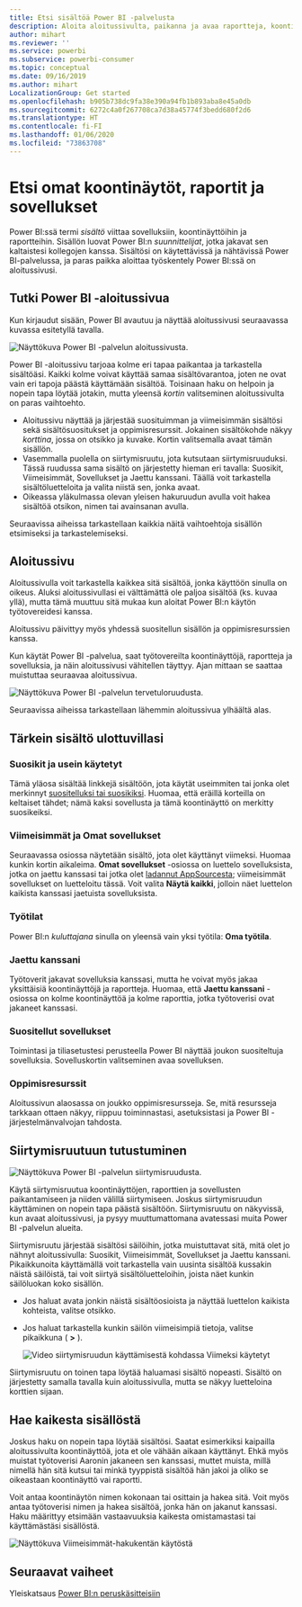 ```yaml
---
title: Etsi sisältöä Power BI -palvelusta
description: Aloita aloitussivulta, paikanna ja avaa raportteja, koontinäyttöjä ja sovelluksia.
author: mihart
ms.reviewer: ''
ms.service: powerbi
ms.subservice: powerbi-consumer
ms.topic: conceptual
ms.date: 09/16/2019
ms.author: mihart
LocalizationGroup: Get started
ms.openlocfilehash: b905b738dc9fa38e390a94fb1b893aba8e45a0db
ms.sourcegitcommit: 6272c4a0f267708ca7d38a45774f3bedd680f2d6
ms.translationtype: HT
ms.contentlocale: fi-FI
ms.lasthandoff: 01/06/2020
ms.locfileid: "73863708"
---
```

# <a name="find-your-dashboards-reports-and-apps"></a>Etsi omat koontinäytöt, raportit ja sovellukset
Power BI:ssä termi *sisältö* viittaa sovelluksiin, koontinäyttöihin ja raportteihin. Sisällön luovat Power BI:n *suunnittelijat*, jotka jakavat sen kaltaistesi kollegojen kanssa. Sisältösi on käytettävissä ja nähtävissä Power BI-palvelussa, ja paras paikka aloittaa työskentely Power BI:ssä on aloitussivusi.

## <a name="explore-power-bi-home"></a>Tutki Power BI -aloitussivua
Kun kirjaudut sisään, Power BI avautuu ja näyttää aloitussivusi seuraavassa kuvassa esitetyllä tavalla.
 
![Näyttökuva Power BI -palvelun aloitussivusta.](media/end-user-home/power-bi-home.png)

Power BI -aloitussivu tarjoaa kolme eri tapaa paikantaa ja tarkastella sisältöäsi. Kaikki kolme voivat käyttää samaa sisältövarantoa, joten ne ovat vain eri tapoja päästä käyttämään sisältöä. Toisinaan haku on helpoin ja nopein tapa löytää jotakin, mutta yleensä *kortin* valitseminen aloitussivulta on paras vaihtoehto.

- Aloitussivu näyttää ja järjestää suosituimman ja viimeisimmän sisältösi sekä sisältösuositukset ja oppimisresurssit. Jokainen sisältökohde näkyy *korttina*, jossa on otsikko ja kuvake. Kortin valitsemalla avaat tämän sisällön.
- Vasemmalla puolella on siirtymisruutu, jota kutsutaan siirtymisruuduksi. Tässä ruudussa sama sisältö on järjestetty hieman eri tavalla: Suosikit, Viimeisimmät, Sovellukset ja Jaettu kanssani. Täällä voit tarkastella sisältöluetteloita ja valita niistä sen, jonka avaat.
- Oikeassa yläkulmassa olevan yleisen hakuruudun avulla voit hakea sisältöä otsikon, nimen tai avainsanan avulla.

Seuraavissa aiheissa tarkastellaan kaikkia näitä vaihtoehtoja sisällön etsimiseksi ja tarkastelemiseksi.

## <a name="home-canvas"></a>Aloitussivu
Aloitussivulla voit tarkastella kaikkea sitä sisältöä, jonka käyttöön sinulla on oikeus. Aluksi aloitussivullasi ei välttämättä ole paljoa sisältöä (ks. kuvaa yllä), mutta tämä muuttuu sitä mukaa kun aloitat Power BI:n käytön työtovereidesi kanssa.

Aloitussivu päivittyy myös yhdessä suositellun sisällön ja oppimisresurssien kanssa. 
 
Kun käytät Power BI -palvelua, saat työtovereilta koontinäyttöjä, raportteja ja sovelluksia, ja näin aloitussivusi vähitellen täyttyy. Ajan mittaan se saattaa muistuttaa seuraavaa aloitussivua.

![Näyttökuva Power BI -palvelun tervetuloruudusta.](media/end-user-home/power-bi-home-older.png)

 
Seuraavissa aiheissa tarkastellaan lähemmin aloitussivua ylhäältä alas.

## <a name="most-important-content-at-your-fingertips"></a>Tärkein sisältö ulottuvillasi

### <a name="favorites-and-frequents"></a>Suosikit ja usein käytetyt
Tämä yläosa sisältää linkkejä sisältöön, jota käytät useimmiten tai jonka olet merkinnyt [suositelluksi tai suosikiksi](end-user-favorite.md). Huomaa, että eräillä korteilla on keltaiset tähdet; nämä kaksi sovellusta ja tämä koontinäyttö on merkitty suosikeiksi.
 
### <a name="recents-and-my-apps"></a>Viimeisimmät ja Omat sovellukset
Seuraavassa osiossa näytetään sisältö, jota olet käyttänyt viimeksi. Huomaa kunkin kortin aikaleima. **Omat sovellukset** -osiossa on luettelo sovelluksista, jotka on jaettu kanssasi tai jotka olet [ladannut AppSourcesta](end-user-apps.md); viimeisimmät sovellukset on luetteloitu tässä. Voit valita **Näytä kaikki**, jolloin näet luettelon kaikista kanssasi jaetuista sovelluksista.

### <a name="workspaces"></a>Työtilat
Power BI:n *kuluttajana* sinulla on yleensä vain yksi työtila: **Oma työtila**. 

### <a name="shared-with-me"></a>Jaettu kanssani
Työtoverit jakavat sovelluksia kanssasi, mutta he voivat myös jakaa yksittäisiä koontinäyttöjä ja raportteja. Huomaa, että **Jaettu kanssani** -osiossa on kolme koontinäyttöä ja kolme raporttia, jotka työtoverisi ovat jakaneet kanssasi.

### <a name="recommended-apps"></a>Suositellut sovellukset
Toimintasi ja tiliasetustesi perusteella Power BI näyttää joukon suositeltuja sovelluksia. Sovelluskortin valitseminen avaa sovelluksen.
 
### <a name="learning-resources"></a>Oppimisresurssit
Aloitussivun alaosassa on joukko oppimisresursseja. Se, mitä resursseja tarkkaan ottaen näkyy, riippuu toiminnastasi, asetuksistasi ja Power BI -järjestelmänvalvojan tahdosta. 
 
## <a name="explore-the-nav-pane"></a>Siirtymisruutuun tutustuminen

![Näyttökuva Power BI -palvelun siirtymisruudusta.](media/end-user-home/power-bi-nav-bar.png)


Käytä siirtymisruutua koontinäyttöjen, raporttien ja sovellusten paikantamiseen ja niiden välillä siirtymiseen. Joskus siirtymisruudun käyttäminen on nopein tapa päästä sisältöön.
Siirtymisruutu on näkyvissä, kun avaat aloitussivusi, ja pysyy muuttumattomana avatessasi muita Power BI -palvelun alueita.
  
Siirtymisruutu järjestää sisältösi säilöihin, jotka muistuttavat sitä, mitä olet jo nähnyt aloitussivulla: Suosikit, Viimeisimmät, Sovellukset ja Jaettu kanssani. Pikaikkunoita käyttämällä voit tarkastella vain uusinta sisältöä kussakin näistä säilöistä, tai voit siirtyä sisältöluetteloihin, joista näet kunkin säilöluokan koko sisällön.
 
- Jos haluat avata jonkin näistä sisältöosioista ja näyttää luettelon kaikista kohteista, valitse otsikko.
- Jos haluat tarkastella kunkin säilön viimeisimpiä tietoja, valitse pikaikkuna ( **>** ).

    ![Video siirtymisruudun käyttämisestä kohdassa Viimeksi käytetyt](media/end-user-home/power-bi-nav-bar.gif)

 
Siirtymisruutu on toinen tapa löytää haluamasi sisältö nopeasti. Sisältö on järjestetty samalla tavalla kuin aloitussivulla, mutta se näkyy luetteloina korttien sijaan. 

## <a name="search-all-of-your-content"></a>Hae kaikesta sisällöstä
Joskus haku on nopein tapa löytää sisältösi. Saatat esimerkiksi kaipailla aloitussivulta koontinäyttöä, jota et ole vähään aikaan käyttänyt. Ehkä myös muistat työtoverisi Aaronin jakaneen sen kanssasi, muttet muista, millä nimellä hän sitä kutsui tai minkä tyyppistä sisältöä hän jakoi ja oliko se oikeastaan koontinäyttö vai raportti.
 
Voit antaa koontinäytön nimen kokonaan tai osittain ja hakea sitä. Voit myös antaa työtoverisi nimen ja hakea sisältöä, jonka hän on jakanut kanssasi. Haku määrittyy etsimään vastaavuuksia kaikesta omistamastasi tai käyttämästäsi sisällöstä.

![Näyttökuva Viimeisimmät-hakukentän käytöstä](media/end-user-home/power-bi-search.png)

## <a name="next-steps"></a>Seuraavat vaiheet
Yleiskatsaus [Power BI:n peruskäsitteisiin](end-user-basic-concepts.md)
